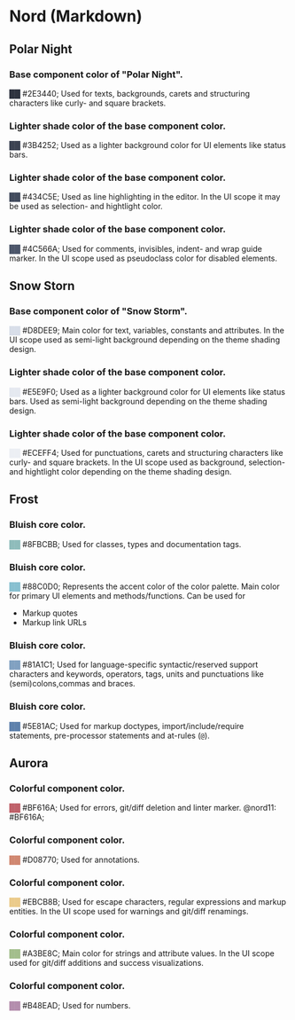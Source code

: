 # Nord (Markdown)

## Polar Night

### Base component color of "Polar Night".
<font color="#2E3440">██</font> #2E3440;
Used for texts, backgrounds, carets and structuring characters like curly- and square brackets.

### Lighter shade color of the base component color.
<font color="#3B4252">██</font> #3B4252;
Used as a lighter background color for UI elements like status bars.

### Lighter shade color of the base component color.
<font color="#434C5E">██</font> #434C5E;
Used as line highlighting in the editor.
In the UI scope it may be used as selection- and hightlight color.

### Lighter shade color of the base component color.
<font color="#4C566A">██</font> #4C566A;
Used for comments, invisibles, indent- and wrap guide marker.
In the UI scope used as pseudoclass color for disabled elements.

## Snow Storn

### Base component color of "Snow Storm".
<font color="#D8DEE9">██</font> #D8DEE9;
Main color for text, variables, constants and attributes.
In the UI scope used as semi-light background depending on the theme shading design.

### Lighter shade color of the base component color.
<font color="#E5E9F0">██</font> #E5E9F0;
Used as a lighter background color for UI elements like status bars.
Used as semi-light background depending on the theme shading design.

### Lighter shade color of the base component color.
<font color="#ECEFF4">██</font> #ECEFF4;
Used for punctuations, carets and structuring characters like curly- and square brackets.
In the UI scope used as background, selection- and hightlight color depending on the theme shading design.

## Frost

### Bluish core color.
<font color="#8FBCBB">██</font> #8FBCBB;
Used for classes, types and documentation tags.

### Bluish core color.
<font color="#88C0D0">██</font> #88C0D0;
Represents the accent color of the color palette.
Main color for primary UI elements and methods/functions.
Can be used for
- Markup quotes
- Markup link URLs


### Bluish core color.
<font color="#81A1C1">██</font> #81A1C1;
Used for language-specific syntactic/reserved support characters and keywords, operators, tags, units and punctuations like (semi)colons,commas and braces.

### Bluish core color.
<font color="#5E81AC">██</font> #5E81AC;
Used for markup doctypes, import/include/require statements, pre-processor statements and at-rules (`@`).

## Aurora

### Colorful component color.
<font color="#BF616A">██</font> #BF616A;
Used for errors, git/diff deletion and linter marker.
@nord11: #BF616A;

### Colorful component color.
<font color="#D08770">██</font> #D08770;
Used for annotations.

### Colorful component color.
<font color="#EBCB8B">██</font> #EBCB8B;
Used for escape characters, regular expressions and markup entities.
In the UI scope used for warnings and git/diff renamings.

### Colorful component color.
<font color="#A3BE8C">██</font> #A3BE8C;
Main color for strings and attribute values.
In the UI scope used for git/diff additions and success visualizations.

### Colorful component color.
<font color="#B48EAD">██</font> #B48EAD;
Used for numbers.
